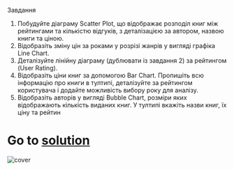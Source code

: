 Завдання
1. Побудуйте діаграму Scatter Plot, що відображає розподіл книг між рейтингами та кількістю відгуків, з деталізацією за автором, назвою книги та ціною.
2. Відобразіть зміну цін за роками у розрізі жанрів у вигляді графіка Line Chart.
3. Деталізуйте лінійну діаграму (дублювати із завдання 2) за рейтингом (User Rating).
4. Відобразіть ціни книг за допомогою Bar Chart. Пропишіть всю інформацію про книги в тултипі, деталізуйте за рейтингом користувача і додайте можливість вибору року для аналізу.
5. Відобразіть авторів у вигляді Bubble Chart, розміри яких відображають кількість виданих книг. У тултипі вкажіть назви книг, їх ціну та рейтин
# Go to [solution](https://public.tableau.com/app/profile/.48972542/viz/13Tableau_Marathon_2_0/Dashboard7?publish=yes)
![cover]()
